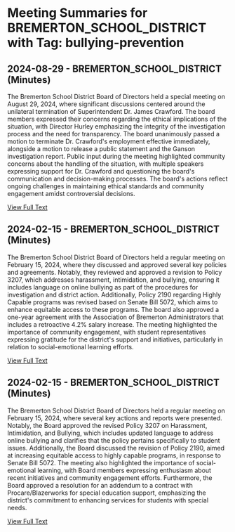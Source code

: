 # Meeting Summaries for BREMERTON_SCHOOL_DISTRICT with Tag: bullying-prevention

## 2024-08-29 - BREMERTON_SCHOOL_DISTRICT (Minutes)

The Bremerton School District Board of Directors held a special meeting on August 29, 2024, where significant discussions centered around the unilateral termination of Superintendent Dr. James Crawford. The board members expressed their concerns regarding the ethical implications of the situation, with Director Hurley emphasizing the integrity of the investigation process and the need for transparency. The board unanimously passed a motion to terminate Dr. Crawford's employment effective immediately, alongside a motion to release a public statement and the Ganson investigation report. Public input during the meeting highlighted community concerns about the handling of the situation, with multiple speakers expressing support for Dr. Crawford and questioning the board's communication and decision-making processes. The board's actions reflect ongoing challenges in maintaining ethical standards and community engagement amidst controversial decisions.

[View Full Text](https://raw.githubusercontent.com/VoronoiPerspectives/WashingtonStateSchoolBoardExplorer/refs/heads/main/data/countries/usa/states/wa/counties/kitsap/school_boards/bremerton_school_district/2024/2024-08-29-minutes.txt)

## 2024-02-15 - BREMERTON_SCHOOL_DISTRICT (Minutes)

The Bremerton School District Board of Directors held a regular meeting on February 15, 2024, where they discussed and approved several key policies and agreements. Notably, they reviewed and approved a revision to Policy 3207, which addresses harassment, intimidation, and bullying, ensuring it includes language on online bullying as part of the procedures for investigation and district action. Additionally, Policy 2190 regarding Highly Capable programs was revised based on Senate Bill 5072, which aims to enhance equitable access to these programs. The board also approved a one-year agreement with the Association of Bremerton Administrators that includes a retroactive 4.2% salary increase. The meeting highlighted the importance of community engagement, with student representatives expressing gratitude for the district's support and initiatives, particularly in relation to social-emotional learning efforts.

[View Full Text](https://raw.githubusercontent.com/VoronoiPerspectives/WashingtonStateSchoolBoardExplorer/refs/heads/main/data/countries/usa/states/wa/counties/kitsap/school_boards/bremerton_school_district/2024/2024-02-15-minutes.txt)

## 2024-02-15 - BREMERTON_SCHOOL_DISTRICT (Minutes)

The Bremerton School District Board of Directors held a regular meeting on February 15, 2024, where several key actions and reports were presented. Notably, the Board approved the revised Policy 3207 on Harassment, Intimidation, and Bullying, which includes updated language to address online bullying and clarifies that the policy pertains specifically to student issues. Additionally, the Board discussed the revision of Policy 2190, aimed at increasing equitable access to highly capable programs, in response to Senate Bill 5072. The meeting also highlighted the importance of social-emotional learning, with Board members expressing enthusiasm about recent initiatives and community engagement efforts. Furthermore, the Board approved a resolution for an addendum to a contract with Procare/Blazerworks for special education support, emphasizing the district's commitment to enhancing services for students with special needs.

[View Full Text](https://raw.githubusercontent.com/VoronoiPerspectives/WashingtonStateSchoolBoardExplorer/refs/heads/main/data/countries/usa/states/wa/counties/kitsap/school_boards/bremerton_school_district/2024/2024-02-15-febregboardmeeting-minutes.txt)

